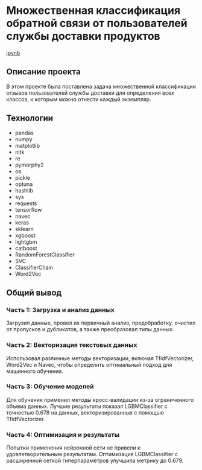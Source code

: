 # Множественная классификация обратной связи от пользователей службы доставки продуктов
[ipynb](https://github.com/yaroslav-korobkov/Portfolio/blob/main/NLP_Samokat.tech/nlp_samokat.ipynb)

## Описание проекта

В этом проекте была поставлена задача множественной классификации отзывов пользователей службы доставки для определения всех классов, к которым можно отнести каждый экземпляр.

## Технологии

- pandas
- numpy
- matplotlib
- nltk
- re
- pymorphy2
- os
- pickle
- optuna
- hashlib
- sys
- requests
- tensorflow
- navec
- keras
- sklearn
- xgboost
- lightgbm
- catboost
- RandomForestClassifier
- SVC
- ClassifierChain
- Word2Vec

## Общий вывод

### Часть 1: Загрузка и анализ данных

Загрузил данные, провел их первичный анализ, предобработку, очистил от пропусков и дубликатов, а также преобразовал типы данных.

### Часть 2: Векторизация текстовых данных

Использовал различные методы векторизации, включая TfidfVectorizer, Word2Vec и Navec, чтобы определить оптимальный подход для машинного обучения.

### Часть 3: Обучение моделей

Для обучения применил методы кросс-валидации из-за ограниченного объема данных. Лучшие результаты показал LGBMClassifier с точностью 0.678 на данных, векторизированных с помощью TfidfVectorizer.

### Часть 4: Оптимизация и результаты

Попытки применения нейронной сети не привели к удовлетворительным результатам. Оптимизация LGBMClassifier с расширенной сеткой гиперпараметров улучшила метрику до 0.679.
